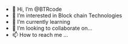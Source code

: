 - 👋 Hi, I’m @BTRcode
- 👀 I’m interested in Block chain Technologies
- 🌱 I’m currently learning 
- 💞️ I’m looking to collaborate on...
- 📫 How to reach me ...

<!---
BTRcode/BTRcode is a ✨ special ✨ repository because its `README.md` (this file) appears on your GitHub profile.
You can click the Preview link to take a look at your changes.
--->
